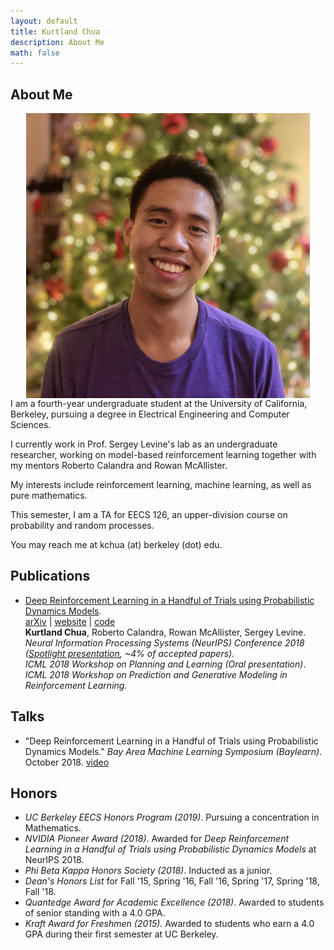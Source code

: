 ```yaml
---
layout: default
title: Kurtland Chua
description: About Me
math: false
---
```


## About Me

<div>
  <div class="col" style="float: right;">
    <img class="prof-im" src="images/profile.jpg" style="display: block; width: 90%; margin: auto;"/>
  </div>
  <div>
    <p>
      I am a fourth-year undergraduate student at the University of California, Berkeley, pursuing a degree in Electrical Engineering and Computer Sciences.
    </p>
    <p>
      I currently work in Prof. Sergey Levine's lab as an undergraduate researcher, working on model-based reinforcement learning together with my mentors Roberto Calandra and Rowan McAllister.
    </p>
    <p>
      My interests include reinforcement learning, machine learning, as well as pure mathematics.
    </p>
    <p>
      This semester, I am a TA for EECS 126, an upper-division course on probability and random processes.
    </p>
    <p>
      You may reach me at kchua (at) berkeley (dot) edu.
    </p>
  </div>
</div>

## Publications

* [Deep Reinforcement Learning in a Handful of Trials using Probabilistic Dynamics Models](https://arxiv.org/abs/1805.12114).  
  [arXiv](https://arxiv.org/abs/1805.12114) | [website](https://sites.google.com/view/drl-in-a-handful-of-trials/home)  | [code](https://github.com/kchua/handful-of-trials)  
  **Kurtland Chua**, Roberto Calandra, Rowan McAllister, Sergey Levine.  
  *Neural Information Processing Systems (NeurIPS) Conference 2018 ([Spotlight presentation](https://youtu.be/6LuK72GCCnI?t=3483), ~4% of accepted papers).*  
  *ICML 2018 Workshop on Planning and Learning (Oral presentation)*.  
  *ICML 2018 Workshop on Prediction and Generative Modeling in Reinforcement Learning.*  

## Talks

* "Deep Reinforcement Learning in a Handful of Trials using Probabilistic Dynamics Models." *Bay Area Machine Learning Symposium (Baylearn)*. October 2018.
  [video](https://www.youtube.com/watch?v=pq8xNCETPHU)

## Honors

* *UC Berkeley EECS Honors Program (2019)*. Pursuing a concentration in Mathematics.
* *NVIDIA Pioneer Award (2018)*. Awarded for *Deep Reinforcement Learning in a Handful of Trials using Probabilistic Dynamics Models* at NeurIPS 2018.  
* *Phi Beta Kappa Honors Society (2018)*. Inducted as a junior.  
* *Dean's Honors List* for Fall '15, Spring '16, Fall '16, Spring '17, Spring '18, Fall '18.  
* *Quantedge Award for Academic Excellence (2018)*. Awarded to students of senior standing with a 4.0 GPA.  
* *Kraft Award for Freshmen (2015)*. Awarded to students who earn a 4.0 GPA during their first semester at UC Berkeley.  
